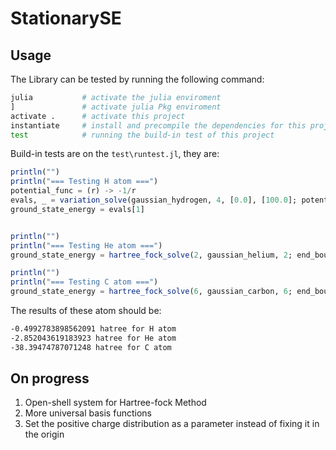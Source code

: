 # StationarySE


## Usage
The Library can be tested by running the following command:
```sh
julia           # activate the julia enviroment
]               # activate julia Pkg enviroment
activate .      # activate this project
instantiate     # install and precompile the dependencies for this project
test            # running the build-in test of this project
```

Build-in tests are on the `test\runtest.jl`, they are:
```julia
println("")
println("=== Testing H atom ===")
potential_func = (r) -> -1/r
evals, _ = variation_solve(gaussian_hydrogen, 4, [0.0], [100.0]; potential=potential_func, symmetric=:Spherical, dimension=3)
ground_state_energy = evals[1]


println("")
println("=== Testing He atom ===")
ground_state_energy = hartree_fock_solve(2, gaussian_helium, 2; end_bound=[8.0])

println("")
println("=== Testing C atom ===")
ground_state_energy = hartree_fock_solve(6, gaussian_carbon, 6; end_bound=[8.0])
```

The results of these atom should be:
```sh
-0.4992783898562091 hatree for H atom
-2.852043619183923 hatree for He atom
-38.39474787071248 hatree for C atom
```

## On progress

1. Open-shell system for Hartree-fock Method
2. More universal basis functions
3. Set the positive charge distribution as a parameter instead of fixing it in the origin
